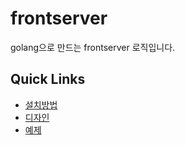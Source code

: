 # frontserver
golang으로 만드는 frontserver 로직입니다. 

## Quick Links
* [설치방법](https://github.com/woong20123/frontserver/wiki/FrontServer_Set_Project)
* [디자인](https://github.com/woong20123/frontserver/wiki/FrontServer_design)
* [예제](https://github.com/woong20123/frontserver/wiki/FrontServer_tutorial)


